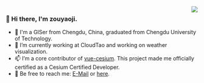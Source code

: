 <img src="https://github-stats.aika.dev/api?username=zouyaoji&theme=vue&show_icons=true&include_all_commits=true&count_private=true" align="right">

### 👋 Hi there, I'm zouyaoji.

- 🌱 I'm a GISer from Chengdu, China, graduated from Chengdu University of Technology.
- 🔭 I’m currently working at CloudTao and working on weather visualization.
- 📫 I’m a core contributor of [vue-cesium](https://github.com/zouyaoji/vue-cesium). This project made me officially certified as a Cesium Certified Developer.
- 💬 Be free to reach me: [E-Mail](mailto:370681295@qq.com) or [here](https://github.com/zouyaoji/zouyaoji/issues).

<!--
**zouyaoji/zouyaoji** is a ✨ _special_ ✨ repository because its `README.md` (this file) appears on your GitHub profile.

Here are some ideas to get you started:

- 🔭 I’m currently working on ...
- 🌱 I’m currently learning ...
- 👯 I’m looking to collaborate on ...
- 🤔 I’m looking for help with ...
- 💬 Ask me about ...
- 📫 How to reach me: ...
- 😄 Pronouns: ...
- ⚡ Fun fact: ...
-->
